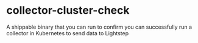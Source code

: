 # collector-cluster-check
A shippable binary that you can run to confirm you can successfully run a collector in Kubernetes to send data to Lightstep
